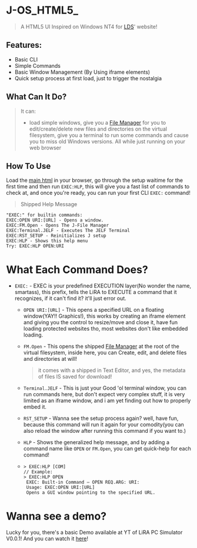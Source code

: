 # J-OS_HTML5_
> A HTML5 UI Inspired on Windows NT4 for [LDS](lillydevstudios.neocities.org/J-OS/)' website!

## Features:
- Basic CLI
- Simple Commands
- Basic Window Management (By Using iframe elements)
- Quick setup process at first load, just to trigger the nostalgia


## What Can It Do?
> It can:
> -  load simple windows, give you a [File Manager](html/File%20Manager/index.html) for you to edit/create/delete new files and directories on the virtual filesystem, give you a terminal to run some commands and cause you to miss old Windows versions.
>    All while just running on your web browser

## How To Use
Load the [main html](html/index.html) in your browser, go through the setup waitime for the first time and then run `EXEC:HLP`, this will give you a fast list of commands to check at, and once you're ready, you can run your first CLI `EXEC:` command!

> Shipped Help Message
```
"EXEC:" for builtin commands:
EXEC:OPEN URI:[URL] - Opens a window.
EXEC:FM.Open - Opens The J-File Manager
EXEC:Terminal.JELF - Executes The JELF Terminal
EXEC:RST_SETUP - Reinitializes J setup
EXEC:HLP - Shows this help menu
Try: EXEC:HLP OPEN:URI
```

# What Each Command Does?

- `EXEC:` - EXEC is your predefined EXECUTION layer(No wonder the name, smartass), this prefix, tells the LiRA to EXECUTE a command that it recognizes, if it can't find it? it'll just error out.
    
    - `OPEN URI:[URL]` - This opens a specified URL on a floating window(YAY!! Graphics!), this works by creating an iframe element and giving you the control to resize/move and close it, have fun loading protected websites tho, most websites don't like embedded loading.
      
    - `FM.Open` - This opens the shipped [File Manager](html/File%20Manager/index.html) at the root of the virtual filesystem, inside here, you can Create, edit, and delete files and directories at will!
        > it comes with a shipped in Text Editor, and yes, the metadata of files IS saved for download!

    - `Terminal.JELF` - This is just your Good 'ol terminal window, you can run commands here, but don't expect very complex stuff, it is very limited as an iframe window, and i am yet finding out how to properly embed it.
    
    -  `RST_SETUP` - Wanna see the setup process again? well, have fun, because this command will run it again for your comodity(you can also reload the window after running this command if you want to.)
    
    -  `HLP` - Shows the generalized help message, and by adding a command name like `OPEN` or `FM.Open`, you can get quick-help for each command!
    -  ```
       > EXEC:HLP [COM]
       // Example:
       > EXEC:HLP OPEN
        EXEC: Built-in Command — OPEN REQ.ARG: URI:
        Usage: EXEC:OPEN URI:[URL]
        Opens a GUI window pointing to the specified URL.

# Wanna see a demo?
Lucky for you, there's a basic Demo available at YT of LiRA PC Simulator V0.0.1!
And you can watch it [here](https://youtu.be/MAg0RBLfHro?si=kt3oEkbGSvAyQkbL)!
